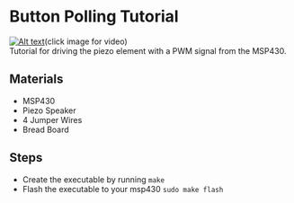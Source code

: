 # Button Polling Tutorial 
[![Alt text](https://img.youtube.com/vi/gcTe2mGvh-o/0.jpg)](https://www.youtube.com/watch?v=gcTe2mGvh-o)(click image for video)  
Tutorial for driving the piezo element with a PWM signal from the MSP430.
## Materials
- MSP430
- Piezo Speaker
- 4 Jumper Wires
- Bread Board  

## Steps
- Create the executable by running `make`
- Flash the executable to your msp430 `sudo make flash`
